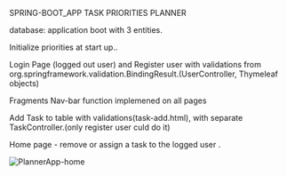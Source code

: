 SPRING-BOOT_APP TASK PRIORITIES PLANNER

database: application boot with 3 entities.

Initialize priorities at start up..

Login Page (logged out user) and Register user with validations from org.springframework.validation.BindingResult.(UserController, Thymeleaf objects) 

Fragments Nav-bar function implemened on all pages

Add Task to table with validations(task-add.html), with  separate TaskController.(only register user culd do it)

Home page - remove or assign a task to the logged user .

![PlannerApp-home](https://github.com/Foriee007/TaskPlanner_JavaAppSpringBoot/assets/24276867/91760b83-d83d-4d82-804a-fc52f5ad44f8)


